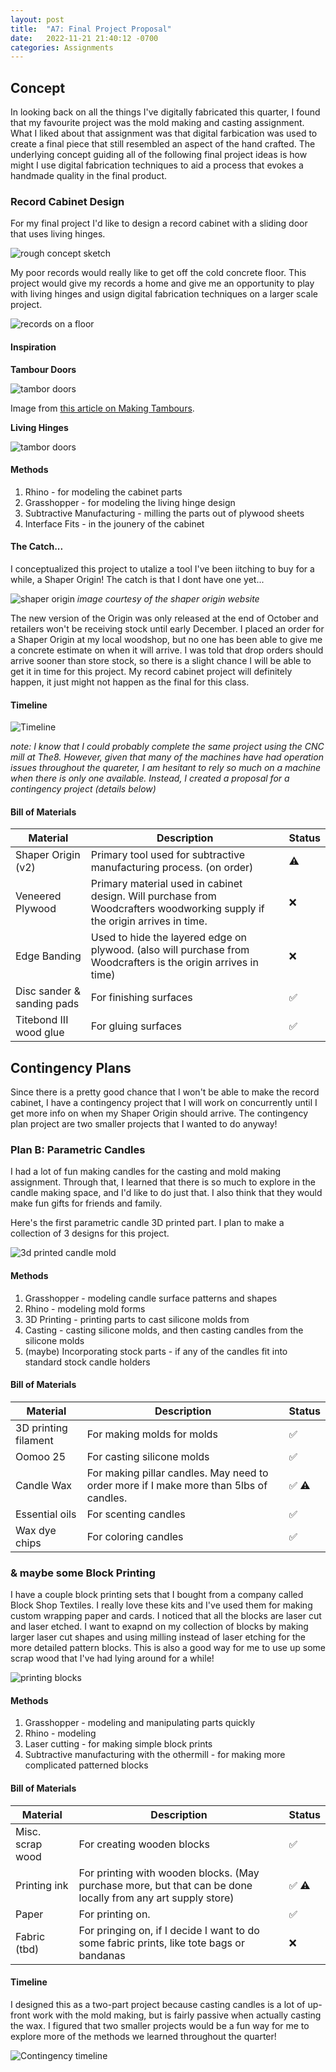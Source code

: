 ```yaml
---
layout: post
title:  "A7: Final Project Proposal"
date:   2022-11-21 21:40:12 -0700
categories: Assignments
---
```


## Concept

In looking back on all the things I've digitally fabricated this quarter, I found that my favourite project was the mold making and casting assignment. What I liked about that assignment was that digital farbication was used to create a final piece that still resembled an aspect of the hand crafted. The underlying concept guiding all of the following final project ideas is how might I use digital fabrication techniques to aid a process that evokes a handmade quality in the final product. 

### Record Cabinet Design

For my final project I'd like to design a record cabinet with a sliding door that uses living hinges. 

![rough concept sketch](/Digital-Fabrication/assets/images/A7-1.jpeg)

My poor records would really like to get off the cold concrete floor. This project would give my records a home and give me an opportunity to play with living hinges and usign digital fabrication techniques on a larger scale project. 

![records on a floor](/Digital-Fabrication/assets/images/A7-2.jpeg)

#### Inspiration

**Tambour Doors**

![tambor doors](/Digital-Fabrication/assets/images/A7-8.jpeg)

Image from [this article on Making Tambours](https://www.woodmagazine.com/woodworking-how-to/doors-drawers/making-tambours).

**Living Hinges**

![tambor doors](/Digital-Fabrication/assets/images/A7-9.jpeg)

#### Methods

1. Rhino - for modeling the cabinet parts 
2. Grasshopper - for modeling the living hinge design
3. Subtractive Manufacturing - milling the parts out of plywood sheets
4. Interface Fits - in the jounery of the cabinet

#### The Catch...

I conceptualized this project to utalize a tool I've been iitching to buy for a while, a Shaper Origin! The catch is that I dont have one yet...

![shaper origin](/Digital-Fabrication/assets/images/A7-4.png)
*image courtesy of the shaper origin website*

 The new version of the Origin was only released at the end of October and retailers won't be receiving stock until early December. I placed an order for a Shaper Origin at my local woodshop, but no one has been able to give me a concrete estimate on when it will arrive. I was told that drop orders should arrive sooner than store stock, so there is a slight chance I will be able to get it in time for this project. My record cabinet project will definitely happen, it just might not happen as the final for this class. 

#### Timeline

![Timeline](/Digital-Fabrication/assets/images/A7-5.png)

*note: I know that I could probably complete the same project using the CNC mill at The8. However, given that many of the machines have had operation issues throughout the quareter, I am hesitant to rely so much on a machine when there is only one available. Instead, I created a proposal for a contingency project (details below)*

#### Bill of Materials

| Material      | Description | Status |
| ----------- | ----------- | ----------- |
| Shaper Origin (v2) | Primary tool used for subtractive manufacturing process. (on order) | ⚠️ |
| Veneered Plywood | Primary material used in cabinet design. Will purchase from Woodcrafters woodworking supply if the origin arrives in time.  | ❌ |
| Edge Banding | Used to hide the layered edge on plywood. (also will purchase from Woodcrafters is the origin arrives in time) | ❌ |
| Disc sander & sanding pads | For finishing surfaces | ✅ |
| Titebond III wood glue | For gluing surfaces | ✅ |


<!-- | Name | Description | ✅ ❌ ⚠️ | -->


## Contingency Plans

Since there is a pretty good chance that I won't be able to make the record cabinet, I have a contingency project that I will work on concurrently until I get more info on when my Shaper Origin should arrive. The contingency plan project are two smaller projects that I wanted to do anyway! 

### Plan B: Parametric Candles 

I had a lot of fun making candles for the casting and mold making assignment. Through that, I learned that there is so much to explore in the candle making space, and I'd like to do just that. I also think that they would make fun gifts for friends and family. 

Here's the first parametric candle 3D printed part. I plan to make a collection of 3 designs for this project. 

![3d printed candle mold](/Digital-Fabrication/assets/images/A7-3.jpeg)

#### Methods

1. Grasshopper - modeling candle surface patterns and shapes 
2. Rhino - modeling mold forms
3. 3D Printing - printing parts to cast silicone molds from
4. Casting - casting silicone molds, and then casting candles from the silicone molds
5. (maybe) Incorporating stock parts - if any of the candles fit into standard stock candle holders

#### Bill of Materials

| Material      | Description | Status |
| ----------- | ----------- | ----------- |
| 3D printing filament | For making molds for molds | ✅ |
| Oomoo 25 | For casting silicone molds | ✅ |
| Candle Wax | For making pillar candles. May need to order more if I make more than 5lbs of candles. | ✅ ⚠️|
| Essential oils | For scenting candles | ✅ |
| Wax dye chips | For coloring candles | ✅ |


### & maybe some Block Printing

I have a couple block printing sets that I bought from a company called Block Shop Textiles. I really love these kits and I've used them for making custom wrapping paper and cards. I noticed that all the blocks are laser cut and laser etched. I want to exapnd on my collection of blocks by making larger laser cut shapes and using milling instead of laser etching for the more detailed pattern blocks. This is also a good way for me to use up some scrap wood that I've had lying around for a while! 

![printing blocks](/Digital-Fabrication/assets/images/A7-6.jpeg)

#### Methods

1. Grasshopper - modeling and manipulating parts quickly 
2. Rhino - modeling 
3. Laser cutting - for making simple block prints
4. Subtractive manufacturing with the othermill - for making more complicated patterned blocks

#### Bill of Materials

| Material      | Description | Status |
| ----------- | ----------- | ----------- |
| Misc. scrap wood | For creating wooden blocks | ✅ |
| Printing ink | For printing with wooden blocks. (May purchase more, but that can be done locally from any art supply store) | ✅ ⚠️ |
| Paper | For printing on. | ✅ |
| Fabric (tbd) | For pringing on, if I decide I want to do some fabric prints, like tote bags or bandanas | ❌ |

#### Timeline

I designed this as a two-part project because casting candles is a lot of up-front work with the mold making, but is fairly passive when actually casting the wax. I figured that two smaller projects would be a fun way for me to explore more of the methods we learned throughout the quarter! 

![Contingency timeline](/Digital-Fabrication/assets/images/A7-7.png)



